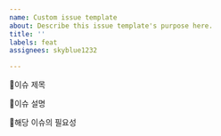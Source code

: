 ```yaml
---
name: Custom issue template
about: Describe this issue template's purpose here.
title: ''
labels: feat
assignees: skyblue1232

---
```


📌이슈 제목

📜이슈 설명

📁해당 이슈의 필요성
